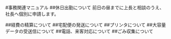 #事務関連マニュアル
##休日出勤について
前日の昼までに上長と相談のうえ、社長へ個別に申請します。

##経費の精算について
##宅配便の発送について
##プリンタについて
##大容量データの受送信について
##電話、来客対応について
##ごみ収集について